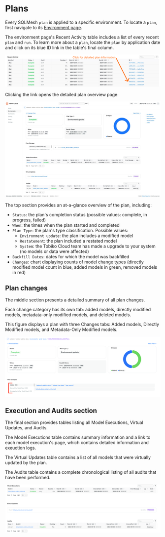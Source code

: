 # Plans

Every SQLMesh `plan` is applied to a specific environment. To locate a `plan`, first navigate to its [Environment page](./development_environment.md).

The environment page's Recent Activity table includes a list of every recent `plan` and `run`. To learn more about a `plan`, locate the `plan` by application date and click on its blue ID link in the table's final column.

![tcloud plan information](./plan/plan_info.png)

Clicking the link opens the detailed plan overview page:

![tcloud plan](./plan/tcloud_plan.png)

The top section provides an at-a-glance overview of the plan, including:

- `Status`: the plan's completion status (possible values: complete, in progress, failed)
- `When`: the times when the plan started and completed
- `Plan Type`: the plan's type classification. Possible values:
    - `Environment update`: the plan includes a modified model
    - `Restatement`: the plan included a restated model
    - `System`: the Tobiko Cloud team has made a upgrade to your system (no models or data were affected)
- `Backfill Dates`: dates for which the model was backfilled
- `Changes`: chart displaying counts of model change types (directly modified model count in blue, added models in green, removed models in red)

## Plan changes

The middle section presents a detailed summary of all plan changes.

Each change category has its own tab: added models, directly modified models, metadata-only modified models, and deleted models.

This figure displays a plan with three Changes tabs: Added models, Directly Modified models, and Metadata-Only Modified models.

![plan example](./plan/plan_example.png)

## Execution and Audits section

The final section provides tables listing all Model Executions, Virtual Updates, and Audits.

The Model Executions table contains summary information and a link to each model execution's page, which contains detailed information and exeuction logs.

The Virtual Updates table contains a list of all models that were virtually updated by the plan.

The Audits table contains a complete chronological listing of all audits that have been performed.

![tcloud plan audits section](./plan/tcloud_plan_zoom.png)